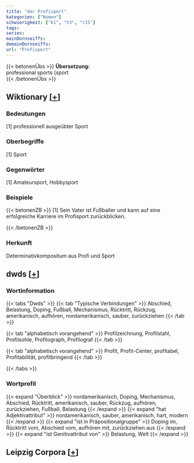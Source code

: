 ```yaml
---
title: "der Profisport"
kategorien: ["Nomen"]
schwierigkeit: ["k1", "h3", "r15"]
tags:
series:
mainDornseiffs:
domainDornseiffs:
url: "Profisport"
---
```


{{< betonenÜbs >}}
**Übersetzung:**  
professional sports (sport  
{{< /betonenÜbs >}}

## Wiktionary [[+](https://de.wiktionary.org/wiki/Profisport)]

### Bedeutungen
[1] professionell ausgeübter Sport  

### Oberbegriffe
[1] Sport  

### Gegenwörter
[1] Amateursport, Hobbysport  

### Beispiele
{{< betonenZB >}}
[1] Sein Vater ist Fußballer und kann auf eine erfolgreiche Karriere im Profisport zurückblicken.  

{{< /betonenZB >}}
### Herkunft
Determinativkompositum aus Profi und Sport  



## dwds [[+](https://www.dwds.de/wb/Profisport)]

### Wortinformation
{{< tabs "Dwds" >}}
{{< tab "Typische Verbindungen" >}}
Abschied, Belastung, Doping, Fußball, Mechanismus, Rücktritt, Rückzug, amerikanisch, aufhören, nordamerikanisch, sauber, zurückziehen
{{< /tab >}}

{{< tab "alphabetisch vorangehend" >}}
Profilzeichnung, Profilstahl, Profilsohle, Profilograph, Profilograf
{{< /tab >}}

{{< tab "alphabetisch vorangehend" >}}
Profit, Profit-Center, profitabel, Profitabilität, profitbringend
{{< /tab >}}

{{< /tabs >}}

### Wortprofil
{{< expand "Überblick" >}} nordamerikanisch, Doping, Mechanismus, Abschied, Rücktritt, amerikanisch, sauber, Rückzug, aufhören, zurückziehen, Fußball, Belastung {{< /expand >}}
{{< expand "hat Adjektivattribut" >}} nordamerikanisch, sauber, amerikanisch, hart, modern {{< /expand >}}
{{< expand "ist in Präpositionalgruppe" >}} Doping im, Rücktritt vom, Abschied vom, aufhören mit, zurückziehen aus {{< /expand >}}
{{< expand "ist Genitivattribut von" >}} Belastung, Welt {{< /expand >}}

## Leipzig Corpora [[+](https://corpora.uni-leipzig.de/en/res?word=Profisport&corpusId=deu_newscrawl-public_2018)]

